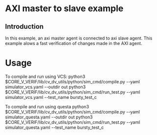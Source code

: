 # AXI master to slave example
## Introduction
In this example, an axi master agent is connected to axi slave agent. This example alows a fast verification of changes made in the AXI agent. 

# Usage
To compile and run using VCS: 
python3 $CORE_V_VERIF/lib/cv_dv_utils/python/sim_cmd/compile.py --yaml simulator_vcs.yaml --outdir out
python3 $CORE_V_VERIF/lib/cv_dv_utils/python/sim_cmd/run_test.py --yaml simulator_vcs.yaml --test_name bursty_test_c

To compile and run using questa 
python3 $CORE_V_VERIF/lib/cv_dv_utils/python/sim_cmd/compile.py --yaml simulator_questa.yaml --outdir out
python3 $CORE_V_VERIF/lib/cv_dv_utils/python/sim_cmd/run_test.py --yaml simulator_questa.yaml --test_name bursty_test_c

